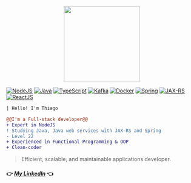 <p align="center">
<img height="200" src="https://media.giphy.com/media/v1.Y2lkPTc5MGI3NjExZDFiMWQ3NDI4NTFhN2RiMmE4ODE4ZDk1NTM0MzYxYjdjNzdmNDZlMSZjdD1n/ZVik7pBtu9dNS/giphy.gif"/>
</p>

[![NodeJS](https://img.shields.io/badge/NodeJS-Expert-blue?style=flat-square&logo=node.js)](https://nodejs.org/)
[![Java](https://img.shields.io/badge/Java-Proficient-brightgreen?style=flat-square&logo=java)](https://www.java.com/)
[![TypeScript](https://img.shields.io/badge/TypeScript-Expert-blue?style=flat-square&logo=typescript)](https://www.typescriptlang.org/)
[![Kafka](https://img.shields.io/badge/Kafka-Currently_Studying-orange?style=flat-square&logo=apache-kafka)](https://kafka.apache.org/)
[![Docker](https://img.shields.io/badge/Docker-Experienced-blue?style=flat-square&logo=docker)](https://www.docker.com/)
[![Spring](https://img.shields.io/badge/Spring-Currently_Studying-orange?style=flat-square&logo=spring)](https://spring.io/)
[![JAX-RS](https://img.shields.io/badge/JAX_RS-Currently_Studying-orange?style=flat-square&logo=java)](https://docs.oracle.com/javaee/7/tutorial/jaxrs.htm)
[![ReactJS](https://img.shields.io/badge/ReactJS-Expert-blue?style=flat-square&logo=react)](https://reactjs.org/)

```diff
| Hello! I'm Thiago

@@I'm a Full-stack developer@@
+ Expert in NodeJS
! Studying Java, Java web services with JAX-RS and Spring
- Level 22
+ Experienced in Functional Programming & OOP
+ Clean-coder
```
 > Efficient, scalable, and maintainable applications developer.

#### 👉 *[My LinkedIn](https://www.linkedin.com/in/githiago-f)* 👈
